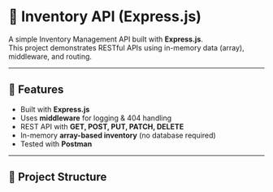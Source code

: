 # 🛒 Inventory API (Express.js)

A simple Inventory Management API built with **Express.js**.  
This project demonstrates RESTful APIs using in-memory data (array), middleware, and routing.

---

## 🚀 Features
- Built with **Express.js**
- Uses **middleware** for logging & 404 handling
- REST API with **GET, POST, PUT, PATCH, DELETE**
- In-memory **array-based inventory** (no database required)
- Tested with **Postman**

---

## 📂 Project Structure
